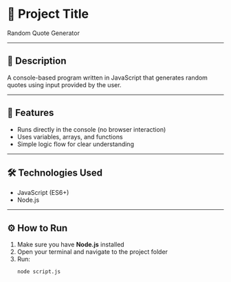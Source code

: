 # 🧩 Project Title

Random Quote Generator

---

## 📘 Description

A console-based program written in JavaScript that generates random quotes using input provided by the user.

---

## 🚀 Features

- Runs directly in the console (no browser interaction)
- Uses variables, arrays, and functions
- Simple logic flow for clear understanding

---

## 🛠️ Technologies Used

- JavaScript (ES6+)
- Node.js

---

## ⚙️ How to Run

1. Make sure you have **Node.js** installed
2. Open your terminal and navigate to the project folder
3. Run:
   ```bash
   node script.js
   ```
